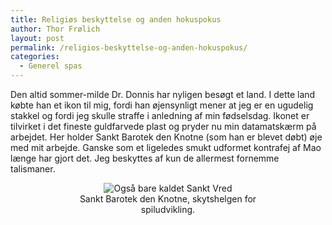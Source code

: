 ```yaml
---
title: Religiøs beskyttelse og anden hokuspokus
author: Thor Frølich
layout: post
permalink: /religios-beskyttelse-og-anden-hokuspokus/
categories:
  - Generel spas
---
```

Den altid sommer-milde Dr. Donnis har nyligen besøgt et land. I dette land købte han et ikon til mig, fordi han øjensynligt mener at jeg er en ugudelig stakkel og fordi jeg skulle straffe i anledning af min fødselsdag. Ikonet er tilvirket i det fineste guldfarvede plast og pryder nu min datamatskærm på arbejdet. Her holder Sankt Barotek den Knotne (som han er blevet døbt) øje med mit arbejde. Ganske som et ligeledes smukt udformet kontrafej af Mao længe har gjort det. Jeg beskyttes af kun de allermest fornemme talismaner.

<center>
  <div class="bitImage bitCenter" style="width: 337px">
    <img src="http://www.abekat.net/images/barotek_01.jpg" alt="Også bare kaldet Sankt Vred" /><br /> Sankt Barotek den Knotne, skytshelgen for spiludvikling.
  </div>
  
  <p>
    </center>
  </p>
